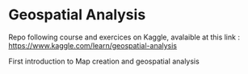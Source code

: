 # Geospatial Analysis

Repo following course and exercices on Kaggle, avalaible at this link : 
https://www.kaggle.com/learn/geospatial-analysis

First introduction to Map creation and geospatial analysis
